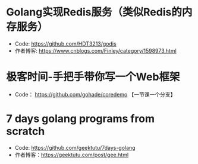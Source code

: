 # Golang实现Redis服务（类似Redis的内存服务）

- Code:   https://github.com/HDT3213/godis  
- 作者博客: https://www.cnblogs.com/Finley/category/1598973.html

# 极客时间-手把手带你写一个Web框架
- Code： https://github.com/gohade/coredemo    【一节课一个分支】

# 7 days golang programs from scratch
- Code:  https://github.com/geektutu/7days-golang
- 作者博客：https://geektutu.com/post/gee.html

